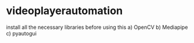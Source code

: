 # videoplayerautomation
install all the necessary libraries before using this 
   a) OpenCV
   b) Mediapipe
   c) pyautogui
